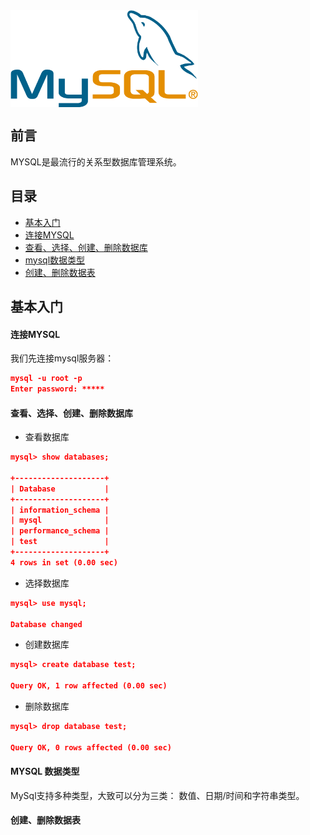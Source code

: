 <img src="/assets/mysql.png" width="300" hegiht="100" align=center />


## 前言

MYSQL是最流行的关系型数据库管理系统。

## 目录

* [基本入门](#base)
 * [连接MYSQL](#connect)
 * [查看、选择、创建、删除数据库](#operationDatabase)
 * [mysql数据类型](#datatype)
 * [创建、删除数据表](#operationTables)

<a name="base"></a>
## 基本入门

<a name="connect"></a>
#### 连接MYSQL

我们先连接mysql服务器：

```json
mysql -u root -p
Enter password: *****
```

<a name="operationDatabase"></a>
#### 查看、选择、创建、删除数据库

* 查看数据库

```json
mysql> show databases;

+--------------------+
| Database           |
+--------------------+
| information_schema |
| mysql              |
| performance_schema |
| test               |
+--------------------+
4 rows in set (0.00 sec)
```

* 选择数据库

```json
mysql> use mysql;

Database changed
```

* 创建数据库

```json
mysql> create database test;

Query OK, 1 row affected (0.00 sec)
```

* 删除数据库

```json
mysql> drop database test;

Query OK, 0 rows affected (0.00 sec)
```

<a name="datatype"></a>
#### MYSQL 数据类型

MySql支持多种类型，大致可以分为三类： 数值、日期/时间和字符串类型。

<a name="operationTables"></a>
#### 创建、删除数据表



